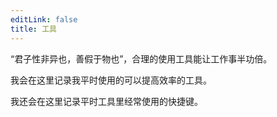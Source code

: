 ```yaml
---
editLink: false
title: 工具
---
```


“君子性非异也，善假于物也”，合理的使用工具能让工作事半功倍。

我会在这里记录我平时使用的可以提高效率的工具。

我还会在这里记录平时工具里经常使用的快捷键。